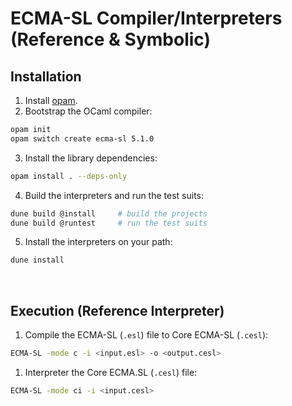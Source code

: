 # ECMA-SL Compiler/Interpreters (Reference & Symbolic)

## Installation

1. Install [opam](https://opam.ocaml.org/doc/Install.html).
2. Bootstrap the OCaml compiler:
```sh
opam init
opam switch create ecma-sl 5.1.0
```

3. Install the library dependencies:
```sh
opam install . --deps-only
```

4. Build the interpreters and run the test suits:
```sh
dune build @install		# build the projects
dune build @runtest 	# run the test suits
```

5. Install the interpreters on your path:
```sh
dune install
```

<br>

## Execution (Reference Interpreter)

1. Compile the ECMA-SL (`.esl`) file to Core ECMA-SL (`.cesl`):
```sh
ECMA-SL -mode c -i <input.esl> -o <output.cesl>
```

1. Interpreter the Core ECMA.SL (`.cesl`) file:
```sh
ECMA-SL -mode ci -i <input.cesl>
```
